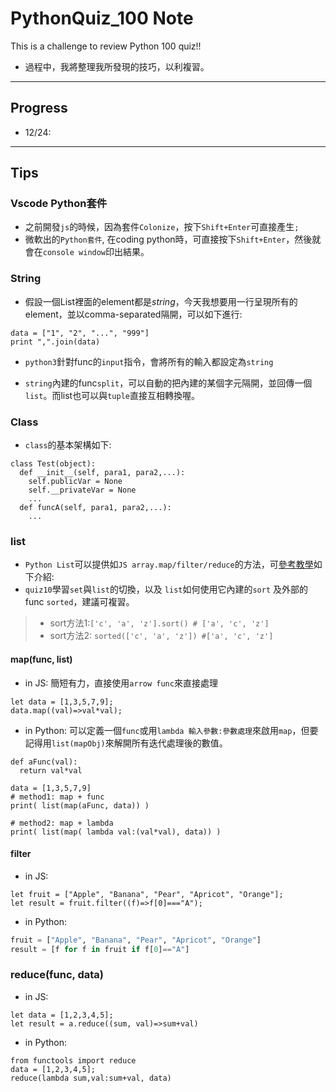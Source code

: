 # PythonQuiz_100 Note
This is a challenge to review Python 100 quiz!!
- 過程中，我將整理我所發現的技巧，以利複習。
---
## Progress
- 12/24: 

---

## Tips

### Vscode Python套件
- 之前開發`js`的時候，因為套件`Colonize`，按下`Shift+Enter`可直接產生`;`
- 微軟出的`Python套件`, 在coding python時，可直接按下`Shift+Enter`，然後就會在`console window`印出結果。

### String 
- 假設一個List裡面的element都是*string*，今天我想要用一行呈現所有的element，並以comma-separated隔開，可以如下進行:
```=python
data = ["1", "2", "...", "999"]
print ",".join(data)
```
- `python3`針對func的`input`指令，會將所有的輸入都設定為`string`

- `string`內建的func`split`，可以自動的把內建的某個字元隔開，並回傳一個`list`。而list也可以與`tuple`直接互相轉換喔。

### Class
- `class`的基本架構如下:
```python=
class Test(object):
  def __init__(self, para1, para2,...):
    self.publicVar = None
    self.__privateVar = None
    ...
  def funcA(self, para1, para2,...):
    ...
```

### list
- `Python List`可以提供如`JS array.map/filter/reduce`的方法，可[參考教學](https://stackabuse.com/map-filter-and-reduce-in-python-with-examples/)如下介紹:
- `quiz10`學習`set`與`list`的切換，以及 `list`如何使用它內建的`sort` 及外部的func `sorted`，建議可複習。
>- sort方法1:`['c', 'a', 'z'].sort() # ['a', 'c', 'z']`
>- sort方法2: `sorted(['c', 'a', 'z']) #['a', 'c', 'z']`
#### map(func, list)
- in JS: 簡短有力，直接使用`arrow func`來直接處理
```javascript=
let data = [1,3,5,7,9];
data.map((val)=>val*val);
```

- in Python: 可以定義一個`func`或用`lambda 輸入參數:參數處理`來啟用`map`，但要記得用`list(mapObj)`來解開所有迭代處理後的數值。
```python=
def aFunc(val):
  return val*val

data = [1,3,5,7,9]
# method1: map + func
print( list(map(aFunc, data)) )

# method2: map + lambda
print( list(map( lambda val:(val*val), data)) )
```

#### filter
- in JS:
```javascript=
let fruit = ["Apple", "Banana", "Pear", "Apricot", "Orange"];
let result = fruit.filter((f)=>f[0]==="A");
```

- in Python:
```python
fruit = ["Apple", "Banana", "Pear", "Apricot", "Orange"]
result = [f for f in fruit if f[0]=="A"]

```

### reduce(func, data)
- in JS:
```javascript=
let data = [1,2,3,4,5];
let result = a.reduce((sum, val)=>sum+val)
```

- in Python:
```python=
from functools import reduce
data = [1,2,3,4,5];
reduce(lambda sum,val:sum+val, data)

```

